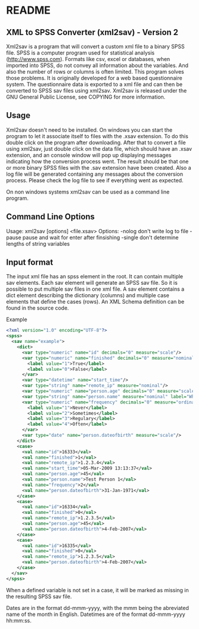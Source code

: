 README
======

XML to SPSS Converter (xml2sav) - Version 2
-------------------------------------------

Xml2sav is a program that will convert a custom xml file to a binary SPSS file.
SPSS is a computer program used for statistical analysis (http://www.spss.com).
Formats like csv, excel or databases, when imported into SPSS, do not convey all
information about the variables. And also the number of rows or columns is often
limited. This program solves those problems. It is originally developed for a
web based questionnaire system. The questionnaire data is exported to a xml file
and can then be converted to SPSS sav files using xml2sav. Xml2sav is released
under the GNU General Public License, see COPYING for more information.

Usage
-----

Xml2sav doesn't need to be installed. On windows you can start the program
to let it associate itself to files with the .xsav extension. To do this
double click on the program after downloading. After that to convert a file
using xml2sav, just double click on the data file, which should have an .xsav
extension, and an console window will pop up displaying messages indicating
how the conversion process went. The result should be that one or more binary
SPSS files with the .sav extension have been created. Also a log file will be
generated containing any messages about the conversion process. Please check
the log file to see if everything went as expected.

On non windows systems xml2sav can be used as a command line program.

Command Line Options
--------------------

Usage: xml2sav [options] <file.xsav>
Options:
  -nolog
    	don't write log to file
  -pause
    	pause and wait for enter after finsishing
  -single
    	don't determine lengths of string variables

Input format
------------

The input xml file has an spss element in the root. It can contain multiple sav
elements. Each sav element will generate an SPSS sav file. So it is possible to
put multiple sav files in one xml file. A sav element contains a dict element
describing the dictionary (columns) and multiple case elements that define the
cases (rows). An XML Schema definition can be found in the source code.

Example

```xml
<?xml version="1.0" encoding="UTF-8"?>
<spss>
  <sav name="example">
    <dict>
      <var type="numeric" name="id" decimals="0" measure="scale"/>
      <var type="numeric" name="finished" decimals="0" measure="nominal">
        <label value="1">True</label>
        <label value="0">False</label>
      </var>
      <var type="datetime" name="start_time"/>
      <var type="string" name="remote_ip" measure="nominal"/>
      <var type="numeric" name="person.age" decimals="0" measure="scale" label="What is your age?" default="18"/>
      <var type="string" name="person.name" measure="nominal" label="What is your name?"/>
      <var type="numeric" name="frequency" decimals="0" measure="ordinal">
        <label value="1">Never</label>
        <label value="2">Sometimes</label>
        <label value="3">Regulary</label>
        <label value="4">Often</label>
      </var>
      <var type="date" name="person.dateofbirth" measure="scale"/>
    </dict>
    <case>
      <val name="id">16333</val>
      <val name="finished">1</val>
      <val name="remote_ip">1.2.3.4</val>
      <val name="start_time">05-Mar-2009 13:13:37</val>
      <val name="person.age">45</val>
      <val name="person.name">Test Person 1</val>
      <val name="frequency">2</val>
      <val name="person.dateofbirth">31-Jan-1971</val>      
    </case>
    <case>
      <val name="id">16334</val>
      <val name="finished">0</val>
      <val name="remote_ip">1.2.3.5</val>
      <val name="person.age">45</val>
      <val name="person.dateofbirth">4-Feb-2007</val>      
    </case>
    <case>
      <val name="id">16335</val>
      <val name="finished">0</val>
      <val name="remote_ip">1.2.3.5</val>
      <val name="person.dateofbirth">4-Feb-2007</val>      
    </case>
  </sav>
</spss>
```

When a defined variable is not set in a case, it will be marked as missing in
the resulting SPSS sav file.

Dates are in the format dd-mmm-yyyy, with the mmm being the abreviated name of
the month in English. Datetimes are of the format dd-mmm-yyyy hh:mm:ss.
